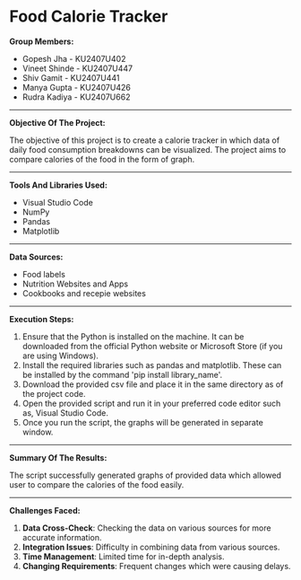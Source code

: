 # Food Calorie Tracker


**Group Members:**

* Gopesh Jha  - KU2407U402
* Vineet Shinde - KU2407U447
* Shiv Gamit - KU2407U441
* Manya Gupta - KU2407U426
* Rudra Kadiya - KU2407U662

---

**Objective Of The Project:**

The objective of this project is to create a calorie tracker in which data of daily food consumption breakdowns can be visualized. The project aims to compare calories of the food in the form of graph.

---
**Tools And Libraries Used:**
* Visual Studio Code
* NumPy 
* Pandas
* Matplotlib

---
**Data Sources:**
* Food labels
* Nutrition Websites and Apps
* Cookbooks and recepie websites

---
**Execution Steps:**
1. Ensure that the Python is installed on the machine. It can be downloaded from the official Python website or Microsoft Store (if you are using Windows). 
2. Install the required libraries such as pandas and matplotlib. These can be installed by the command 'pip install library_name'.
3. Download the provided csv file and place it in the same directory as of the project code.
4. Open the provided script and run it in your preferred code editor such as, Visual Studio Code.
5. Once you run the script, the graphs will be generated in separate window.

---
**Summary Of The Results:**

The script successfully generated graphs of provided data which allowed user to compare the calories of the food easily.

---
**Challenges Faced:**
1. **Data Cross-Check**: Checking the data on various sources for more accurate information.
2. **Integration Issues**: Difficulty in combining data from various sources.
3. **Time Management**: Limited time for in-depth analysis.
4. **Changing Requirements**: Frequent changes which were causing delays.
   
